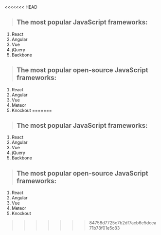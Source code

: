 <<<<<<< HEAD
> ## The most popular JavaScript frameworks:
  1. React
  2. Angular
  3. Vue
  4. jQuery
  5. Backbone

> ## The most popular open-source JavaScript frameworks:
  1. React
  2. Angular
  3. Vue
  4. Meteor
  5. Knockout
=======
> ## The most popular JavaScript frameworks:
  1. React
  2. Angular
  3. Vue
  4. jQuery
  5. Backbone

> ## The most popular open-source JavaScript frameworks:
  1. React
  2. Angular
  3. Vue
  4. Meteor
  5. Knockout
>>>>>>> 84758d7725c7b2df7acb6e5dcea71b78f01e5c83
